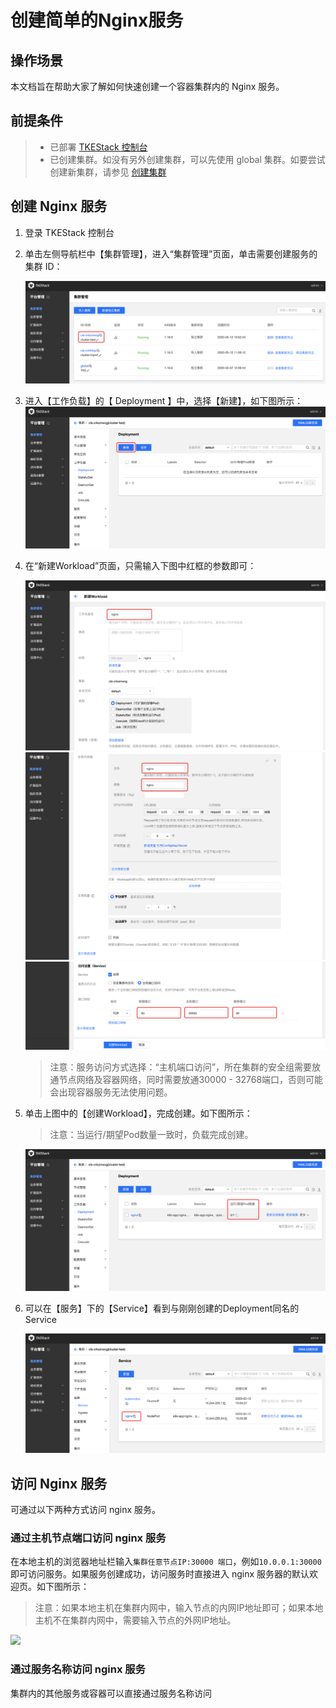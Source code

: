 # 创建简单的Nginx服务

## 操作场景

本文档旨在帮助大家了解如何快速创建一个容器集群内的 Nginx 服务。

## 前提条件
>- 已部署 [TKEStack 控制台](../../installation/installation-procedures.md)
>-  已创建集群。如没有另外创建集群，可以先使用 global 集群。如要尝试创建新集群，请参见 [创建集群](../../products/platform/cluster.md)

## 创建 Nginx 服务

1. 登录 TKEStack 控制台 

2. 单击左侧导航栏中【集群管理】，进入“集群管理”页面，单击需要创建服务的集群 ID：

   ![](../../../../images/nginx-0.png)

3. 进入【工作负载】的【 Deployment 】中，选择【新建】，如下图所示：
    ![](../../../../images/nginx-1.png)

4. 在“新建Workload”页面，只需输入下图中红框的参数即可：

   ![](../../../../images/nginx-2.png)![](../../../../images/nginx-3.png)![](../../../../images/nginx-4.png)

   >  注意：服务访问方式选择：“主机端口访问”，所在集群的安全组需要放通节点网络及容器网络，同时需要放通30000 - 32768端口，否则可能会出现容器服务无法使用问题。

5. 单击上图中的【创建Workload】，完成创建。如下图所示：

   > 注意：当运行/期望Pod数量一致时，负载完成创建。

   ![](../../../../images/nginx-5.png)

6. 可以在【服务】下的【Service】看到与刚刚创建的Deployment同名的Service

   ![](../../../../images/nginx-6.png)


## 访问 Nginx 服务

可通过以下两种方式访问 nginx 服务。

### 通过主机节点端口访问 nginx 服务

在本地主机的浏览器地址栏输入`集群任意节点IP:30000 端口`，例如`10.0.0.1:30000`即可访问服务。如果服务创建成功，访问服务时直接进入 nginx 服务器的默认欢迎页。如下图所示：

> 注意：如果本地主机在集群内网中，输入节点的内网IP地址即可；如果本地主机不在集群内网中，需要输入节点的外网IP地址。

![](https://main.qcloudimg.com/raw/37246241fe0abd1d3796c080b1661217.png)

### 通过服务名称访问 nginx 服务

集群内的其他服务或容器可以直接通过服务名称访问
